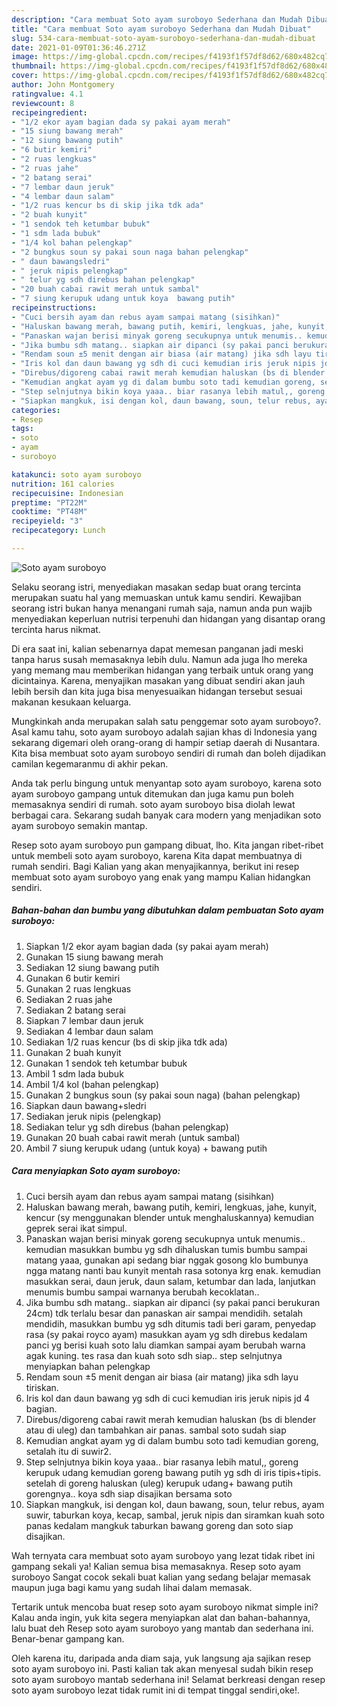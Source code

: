 ```yaml
---
description: "Cara membuat Soto ayam suroboyo Sederhana dan Mudah Dibuat"
title: "Cara membuat Soto ayam suroboyo Sederhana dan Mudah Dibuat"
slug: 534-cara-membuat-soto-ayam-suroboyo-sederhana-dan-mudah-dibuat
date: 2021-01-09T01:36:46.271Z
image: https://img-global.cpcdn.com/recipes/f4193f1f57df8d62/680x482cq70/soto-ayam-suroboyo-foto-resep-utama.jpg
thumbnail: https://img-global.cpcdn.com/recipes/f4193f1f57df8d62/680x482cq70/soto-ayam-suroboyo-foto-resep-utama.jpg
cover: https://img-global.cpcdn.com/recipes/f4193f1f57df8d62/680x482cq70/soto-ayam-suroboyo-foto-resep-utama.jpg
author: John Montgomery
ratingvalue: 4.1
reviewcount: 8
recipeingredient:
- "1/2 ekor ayam bagian dada sy pakai ayam merah"
- "15 siung bawang merah"
- "12 siung bawang putih"
- "6 butir kemiri"
- "2 ruas lengkuas"
- "2 ruas jahe"
- "2 batang serai"
- "7 lembar daun jeruk"
- "4 lembar daun salam"
- "1/2 ruas kencur bs di skip jika tdk ada"
- "2 buah kunyit"
- "1 sendok teh ketumbar bubuk"
- "1 sdm lada bubuk"
- "1/4 kol bahan pelengkap"
- "2 bungkus soun sy pakai soun naga bahan pelengkap"
- " daun bawangsledri"
- " jeruk nipis pelengkap"
- " telur yg sdh direbus bahan pelengkap"
- "20 buah cabai rawit merah untuk sambal"
- "7 siung kerupuk udang untuk koya  bawang putih"
recipeinstructions:
- "Cuci bersih ayam dan rebus ayam sampai matang (sisihkan)"
- "Haluskan bawang merah, bawang putih, kemiri, lengkuas, jahe, kunyit, kencur (sy menggunakan blender untuk menghaluskannya) kemudian geprek serai ikat simpul."
- "Panaskan wajan berisi minyak goreng secukupnya untuk menumis.. kemudian masukkan bumbu yg sdh dihaluskan tumis bumbu sampai matang yaaa, gunakan api sedang biar nggak gosong klo bumbunya ngga matang nanti bau kunyit mentah rasa sotonya krg enak. kemudian masukkan serai, daun jeruk, daun salam, ketumbar dan lada, lanjutkan menumis bumbu sampai warnanya berubah kecoklatan.."
- "Jika bumbu sdh matang.. siapkan air dipanci (sy pakai panci berukuran 24cm) tdk terlalu besar dan panaskan air sampai mendidih. setalah mendidih, masukkan bumbu yg sdh ditumis tadi beri garam, penyedap rasa (sy pakai royco ayam) masukkan ayam yg sdh direbus kedalam panci yg berisi kuah soto lalu diamkan sampai ayam berubah warna agak kuning. tes rasa dan kuah soto sdh siap.. step selnjutnya menyiapkan bahan pelengkap"
- "Rendam soun ±5 menit dengan air biasa (air matang) jika sdh layu tiriskan."
- "Iris kol dan daun bawang yg sdh di cuci kemudian iris jeruk nipis jd 4 bagian."
- "Direbus/digoreng cabai rawit merah kemudian haluskan (bs di blender atau di uleg) dan tambahkan air panas. sambal soto sudah siap"
- "Kemudian angkat ayam yg di dalam bumbu soto tadi kemudian goreng, setalah itu di suwir2."
- "Step selnjutnya bikin koya yaaa.. biar rasanya lebih matul,, goreng kerupuk udang kemudian goreng bawang putih yg sdh di iris tipis+tipis. setelah di goreng haluskan (uleg) kerupuk udang+ bawang putih gorengnya.. koya sdh siap disajikan bersama soto"
- "Siapkan mangkuk, isi dengan kol, daun bawang, soun, telur rebus, ayam suwir, taburkan koya, kecap, sambal, jeruk nipis dan siramkan kuah soto panas kedalam mangkuk taburkan bawang goreng dan soto siap disajikan."
categories:
- Resep
tags:
- soto
- ayam
- suroboyo

katakunci: soto ayam suroboyo 
nutrition: 161 calories
recipecuisine: Indonesian
preptime: "PT22M"
cooktime: "PT48M"
recipeyield: "3"
recipecategory: Lunch

---
```



![Soto ayam suroboyo](https://img-global.cpcdn.com/recipes/f4193f1f57df8d62/680x482cq70/soto-ayam-suroboyo-foto-resep-utama.jpg)

Selaku seorang istri, menyediakan masakan sedap buat orang tercinta merupakan suatu hal yang memuaskan untuk kamu sendiri. Kewajiban seorang istri bukan hanya menangani rumah saja, namun anda pun wajib menyediakan keperluan nutrisi terpenuhi dan hidangan yang disantap orang tercinta harus nikmat.

Di era  saat ini, kalian sebenarnya dapat memesan panganan jadi meski tanpa harus susah memasaknya lebih dulu. Namun ada juga lho mereka yang memang mau memberikan hidangan yang terbaik untuk orang yang dicintainya. Karena, menyajikan masakan yang dibuat sendiri akan jauh lebih bersih dan kita juga bisa menyesuaikan hidangan tersebut sesuai makanan kesukaan keluarga. 



Mungkinkah anda merupakan salah satu penggemar soto ayam suroboyo?. Asal kamu tahu, soto ayam suroboyo adalah sajian khas di Indonesia yang sekarang digemari oleh orang-orang di hampir setiap daerah di Nusantara. Kita bisa membuat soto ayam suroboyo sendiri di rumah dan boleh dijadikan camilan kegemaranmu di akhir pekan.

Anda tak perlu bingung untuk menyantap soto ayam suroboyo, karena soto ayam suroboyo gampang untuk ditemukan dan juga kamu pun boleh memasaknya sendiri di rumah. soto ayam suroboyo bisa diolah lewat berbagai cara. Sekarang sudah banyak cara modern yang menjadikan soto ayam suroboyo semakin mantap.

Resep soto ayam suroboyo pun gampang dibuat, lho. Kita jangan ribet-ribet untuk membeli soto ayam suroboyo, karena Kita dapat membuatnya di rumah sendiri. Bagi Kalian yang akan menyajikannya, berikut ini resep membuat soto ayam suroboyo yang enak yang mampu Kalian hidangkan sendiri.

<!--inarticleads1-->

##### Bahan-bahan dan bumbu yang dibutuhkan dalam pembuatan Soto ayam suroboyo:

1. Siapkan 1/2 ekor ayam bagian dada (sy pakai ayam merah)
1. Gunakan 15 siung bawang merah
1. Sediakan 12 siung bawang putih
1. Gunakan 6 butir kemiri
1. Gunakan 2 ruas lengkuas
1. Sediakan 2 ruas jahe
1. Sediakan 2 batang serai
1. Siapkan 7 lembar daun jeruk
1. Sediakan 4 lembar daun salam
1. Sediakan 1/2 ruas kencur (bs di skip jika tdk ada)
1. Gunakan 2 buah kunyit
1. Gunakan 1 sendok teh ketumbar bubuk
1. Ambil 1 sdm lada bubuk
1. Ambil 1/4 kol (bahan pelengkap)
1. Gunakan 2 bungkus soun (sy pakai soun naga) (bahan pelengkap)
1. Siapkan  daun bawang+sledri
1. Sediakan  jeruk nipis (pelengkap)
1. Sediakan  telur yg sdh direbus (bahan pelengkap)
1. Gunakan 20 buah cabai rawit merah (untuk sambal)
1. Ambil 7 siung kerupuk udang (untuk koya) + bawang putih




<!--inarticleads2-->

##### Cara menyiapkan Soto ayam suroboyo:

1. Cuci bersih ayam dan rebus ayam sampai matang (sisihkan)
1. Haluskan bawang merah, bawang putih, kemiri, lengkuas, jahe, kunyit, kencur (sy menggunakan blender untuk menghaluskannya) kemudian geprek serai ikat simpul.
1. Panaskan wajan berisi minyak goreng secukupnya untuk menumis.. kemudian masukkan bumbu yg sdh dihaluskan tumis bumbu sampai matang yaaa, gunakan api sedang biar nggak gosong klo bumbunya ngga matang nanti bau kunyit mentah rasa sotonya krg enak. kemudian masukkan serai, daun jeruk, daun salam, ketumbar dan lada, lanjutkan menumis bumbu sampai warnanya berubah kecoklatan..
1. Jika bumbu sdh matang.. siapkan air dipanci (sy pakai panci berukuran 24cm) tdk terlalu besar dan panaskan air sampai mendidih. setalah mendidih, masukkan bumbu yg sdh ditumis tadi beri garam, penyedap rasa (sy pakai royco ayam) masukkan ayam yg sdh direbus kedalam panci yg berisi kuah soto lalu diamkan sampai ayam berubah warna agak kuning. tes rasa dan kuah soto sdh siap.. step selnjutnya menyiapkan bahan pelengkap
1. Rendam soun ±5 menit dengan air biasa (air matang) jika sdh layu tiriskan.
1. Iris kol dan daun bawang yg sdh di cuci kemudian iris jeruk nipis jd 4 bagian.
1. Direbus/digoreng cabai rawit merah kemudian haluskan (bs di blender atau di uleg) dan tambahkan air panas. sambal soto sudah siap
1. Kemudian angkat ayam yg di dalam bumbu soto tadi kemudian goreng, setalah itu di suwir2.
1. Step selnjutnya bikin koya yaaa.. biar rasanya lebih matul,, goreng kerupuk udang kemudian goreng bawang putih yg sdh di iris tipis+tipis. setelah di goreng haluskan (uleg) kerupuk udang+ bawang putih gorengnya.. koya sdh siap disajikan bersama soto
1. Siapkan mangkuk, isi dengan kol, daun bawang, soun, telur rebus, ayam suwir, taburkan koya, kecap, sambal, jeruk nipis dan siramkan kuah soto panas kedalam mangkuk taburkan bawang goreng dan soto siap disajikan.




Wah ternyata cara membuat soto ayam suroboyo yang lezat tidak ribet ini gampang sekali ya! Kalian semua bisa memasaknya. Resep soto ayam suroboyo Sangat cocok sekali buat kalian yang sedang belajar memasak maupun juga bagi kamu yang sudah lihai dalam memasak.

Tertarik untuk mencoba buat resep soto ayam suroboyo nikmat simple ini? Kalau anda ingin, yuk kita segera menyiapkan alat dan bahan-bahannya, lalu buat deh Resep soto ayam suroboyo yang mantab dan sederhana ini. Benar-benar gampang kan. 

Oleh karena itu, daripada anda diam saja, yuk langsung aja sajikan resep soto ayam suroboyo ini. Pasti kalian tak akan menyesal sudah bikin resep soto ayam suroboyo mantab sederhana ini! Selamat berkreasi dengan resep soto ayam suroboyo lezat tidak rumit ini di tempat tinggal sendiri,oke!.

